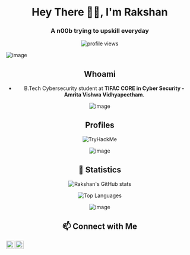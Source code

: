 <h1 align="center">Hey There 👋🏻, I'm Rakshan </h1>
<h3 align="center"> A n00b trying to upskill everyday </h3>
<p align="center"> <img src="https://visitcount.itsvg.in/api?id=rakshan-k&label=Profile%20Views&pretty=false)](https://visitcount.itsvg.in" alt="profile views" /> </p>

![image](https://user-images.githubusercontent.com/59029171/162222621-7e7fbad3-4f33-4964-94a8-6f6189e97142.png)

<div align="center">
  
## Whoami

- B.Tech Cybersecurity student at **TIFAC CORE in Cyber Security - Amrita Vishwa  Vidhyapeetham**.



![image](https://user-images.githubusercontent.com/59029171/162222621-7e7fbad3-4f33-4964-94a8-6f6189e97142.png)

## Profiles 

<img src="https://tryhackme-badges.s3.amazonaws.com/r4k5h4n.png" alt="TryHackMe">

![image](https://user-images.githubusercontent.com/59029171/162222621-7e7fbad3-4f33-4964-94a8-6f6189e97142.png)

## 🧮 Statistics

![Rakshan's GitHub stats](https://github-readme-stats.vercel.app/api?username=rakshan-k&theme=midnight-purple&hide_border=false&include_all_commits=true&count_private=true)

![Top Languages](https://github-readme-stats.vercel.app/api/top-langs/?username=rakshan-k&theme=midnight-purple&hide_border=false&include_all_commits=true&count_private=true&layout=compact)

![image](https://user-images.githubusercontent.com/59029171/162222621-7e7fbad3-4f33-4964-94a8-6f6189e97142.png)

## 📫 Connect with Me 

[<img align="left" alt="_rakshan | Twitter" width="22px" src="https://upload.wikimedia.org/wikipedia/commons/6/6f/Logo_of_Twitter.svg"/>][twitter]
[<img align="left" alt="rakshan | LinkedIn" width="22px" src="https://upload.wikimedia.org/wikipedia/commons/8/81/LinkedIn_icon.svg"/>][linkedin]

<!-- Reference Links -->

[twitter]:  https://x.com/FacelessGod_11
[linkedin]: [https://linkedin.com/in/shebu](https://www.linkedin.com/in/rakshan-k-87089a25a/)
  
